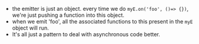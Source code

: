 - the emitter is just an object. every time we do `myE.on('foo', ()=> {})`, we're just pushing a function into this object.
- when we emit 'foo', all the associated functions to this present in the `myE` object will run.
- It's all just a pattern to deal with asynchronous code better.
